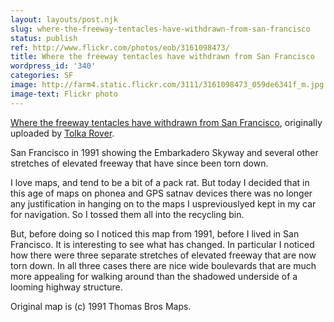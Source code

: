 ```yaml
---
layout: layouts/post.njk
slug: where-the-freeway-tentacles-have-withdrawn-from-san-francisco
status: publish
ref: http://www.flickr.com/photos/eob/3161098473/
title: Where the freeway tentacles have withdrawn from San Francisco
wordpress_id: '340'
categories: SF
image: http://farm4.static.flickr.com/3111/3161098473_059de6341f_m.jpg
image-text: Flickr photo
---
```



[Where the freeway tentacles have withdrawn from San Francisco](http://www.flickr.com/photos/eob/3161098473/),
originally uploaded by [Tolka Rover](http://www.flickr.com/people/eob/).



San Francisco in 1991 showing the Embarkadero Skyway and several other stretches of elevated freeway that have since been torn down.


I love maps, and tend to be a bit of a pack rat. But today I decided that in this age of maps on phonea and GPS satnav devices there was no longer any justification in hanging on to the maps I uspreviouslyed kept in my car for navigation. So I tossed them all into the recycling bin.


But, before doing so I noticed this map from 1991, before I lived in San Francisco. It is interesting to see what has changed. In particular I noticed how there were three separate stretches of elevated freeway that are now torn down. In all three cases there are nice wide boulevards that are much more appealing for walking around than the shadowed underside of a looming highway structure.


Original map is (c) 1991 Thomas Bros Maps.


